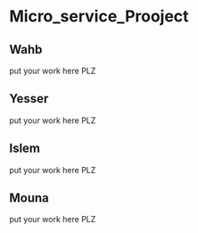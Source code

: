 # Micro_service_Prooject

## Wahb
put your work  here PLZ
## Yesser
put your work  here PLZ
## Islem
put your work  here PLZ
## Mouna
put your work  here PLZ
